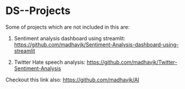 # DS--Projects

Some of projects which are not included in this are:
1) Sentiment analysis dashboard using streamlit: 
https://github.com/madhavjk/Sentiment-Analysis-dashboard-using-streamlit

2) Twitter Hate speech analysis: 
https://github.com/madhavjk/Twitter-Sentiment-Analysis

  Checkout this link also: https://github.com/madhavjk/AI
